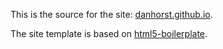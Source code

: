 This is the source for the site: [danhorst.github.io](http://danhorst.github.io).

The site template is based on [html5-boilerplate](https://github.com/h5bp/html5-boilerplate).
